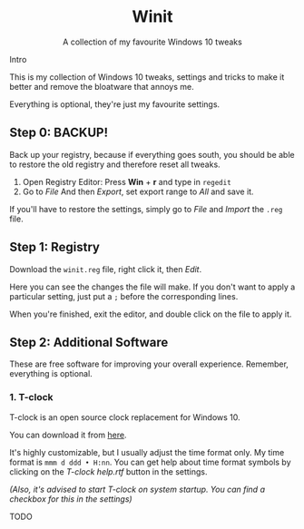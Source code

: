 <h1 align="center">Winit</h1>
<p align="center">A collection of my favourite Windows 10 tweaks</p


### Intro

This is my collection of Windows 10 tweaks, settings and tricks to make it better and remove the bloatware that annoys me.

Everything is optional, they're just my favourite settings.



## Step 0: BACKUP!

Back up your registry, because if everything goes south, you should be able to restore the old registry and therefore reset all tweaks.

1. Open Registry Editor:
   Press **Win** + **r** and type in `regedit`
2. Go to *File* And then *Export*, set export range to *All* and save it.

If you'll have to restore the settings, simply go to *File* and *Import* the `.reg` file.



## Step 1: Registry

Download the `winit.reg` file, right click it, then *Edit*.

Here you can see the changes the file will make. If you don't want to apply a particular setting, just put a `;` before the corresponding lines.

When you're finished, exit the editor, and double click on the file to apply it.



## Step 2: Additional Software

These are free software for improving your overall experience. Remember, everything is optional.

### 1. T-clock

T-clock is an open source clock replacement for Windows 10.

You can download it from [here](https://github.com/White-Tiger/T-Clock/releases).

It's highly customizable, but I usually adjust the time format only.
My time format is `mmm d ddd • H:nn`.
You can get help about time format symbols by clicking on the *T-clock help.rtf* button in the settings.

*(Also, it's advised to start T-clock on system startup. You can find a checkbox for this in the settings)*



TODO


